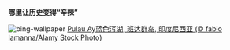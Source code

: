 
**哪里让历史变得“辛辣”**

![bing-wallpaper](https://www.bing.com/th?id=OHR.BandaIsland_ZH-CN1145779264_1920x1080.jpg)
[Pulau Ay蓝色泻湖, 班达群岛, 印度尼西亚 (© fabio lamanna/Alamy Stock Photo)](https://www.bing.com/search?q=%E7%8F%AD%E8%BE%BE%E7%BE%A4%E5%B2%9B&amp;form=hpcapt&amp;mkt=zh-cn)
  
